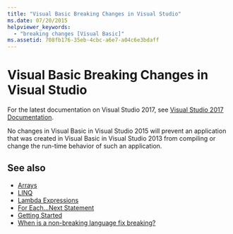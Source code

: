 ```yaml
---
title: "Visual Basic Breaking Changes in Visual Studio"
ms.date: 07/20/2015
helpviewer_keywords: 
  - "breaking changes [Visual Basic]"
ms.assetid: 708fb176-35eb-4cbc-a6e7-a04c6e3bdaff
---
```

# Visual Basic Breaking Changes in Visual Studio
For the latest documentation on Visual Studio 2017, see [Visual Studio 2017 Documentation](https://docs.microsoft.com/visualstudio/).

No changes in Visual Basic in Visual Studio 2015 will prevent an application that was created in Visual Basic in Visual Studio 2013 from compiling or change the run-time behavior of such an application.  
  
## See also

- [Arrays](../../visual-basic/programming-guide/language-features/arrays/index.md)
- [LINQ](../../visual-basic/programming-guide/language-features/linq/index.md)
- [Lambda Expressions](../../visual-basic/programming-guide/language-features/procedures/lambda-expressions.md)
- [For Each...Next Statement](../../visual-basic/language-reference/statements/for-each-next-statement.md)
- [Getting Started](../../visual-basic/getting-started/index.md)
- [When is a non-breaking language fix breaking?](https://blogs.msdn.microsoft.com/lucian/2012/07/19/when-is-a-non-breaking-language-fix-breaking)
